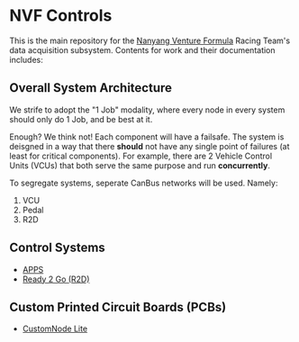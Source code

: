 # NVF Controls

This is the main repository for the [Nanyang Venture Formula](.) Racing Team's data acquisition subsystem. Contents for work and their documentation includes:

## Overall System Architecture

We strife to adopt the "1 Job" modality, where every node in every system should only do 1 Job, and be best at it.

Enough? We think not! Each component will have a failsafe. The system is deisgned in a way that there **should** not have any single point of failures (at least for critical components). For example, there are 2 Vehicle Control Units (VCUs) that both serve the same purpose and run **concurrently**.

To segregate systems, seperate CanBus networks will be used. Namely:

1. VCU
2. Pedal
3. R2D

## Control Systems

- [APPS](./apps.md)
- [Ready 2 Go (R2D)](./R2D.md)

## Custom Printed Circuit Boards (PCBs)

- [CustomNode Lite](.)
